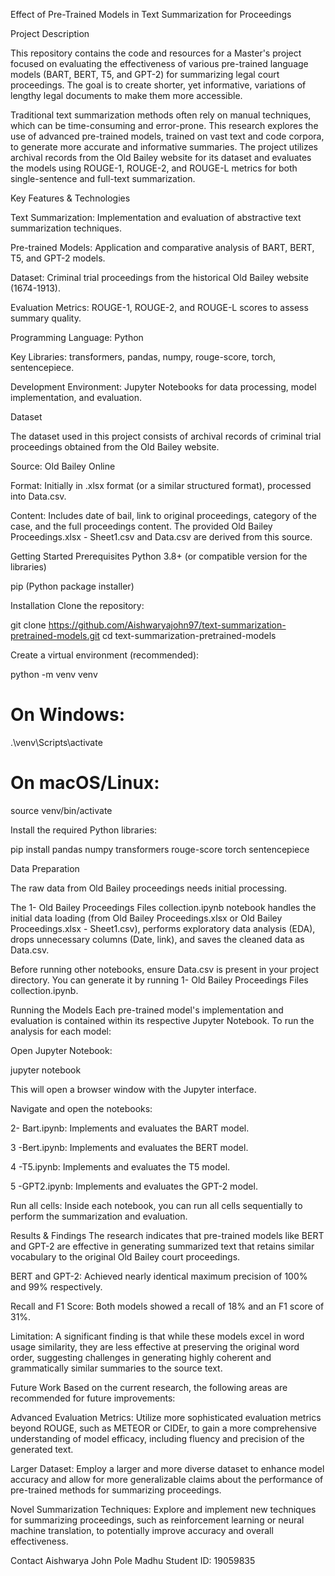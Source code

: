 Effect of Pre-Trained Models in Text Summarization for Proceedings

Project Description

This repository contains the code and resources for a Master's project focused on evaluating the effectiveness of various pre-trained language models (BART, BERT, T5, and GPT-2) for summarizing legal court proceedings. The goal is to create shorter, yet informative, variations of lengthy legal documents to make them more accessible.

Traditional text summarization methods often rely on manual techniques, which can be time-consuming and error-prone. This research explores the use of advanced pre-trained models, trained on vast text and code corpora, to generate more accurate and informative summaries. The project utilizes archival records from the Old Bailey website for its dataset and evaluates the models using ROUGE-1, ROUGE-2, and ROUGE-L metrics for both single-sentence and full-text summarization.

Key Features & Technologies

Text Summarization: Implementation and evaluation of abstractive text summarization techniques.

Pre-trained Models: Application and comparative analysis of BART, BERT, T5, and GPT-2 models.

Dataset: Criminal trial proceedings from the historical Old Bailey website (1674-1913).

Evaluation Metrics: ROUGE-1, ROUGE-2, and ROUGE-L scores to assess summary quality.

Programming Language: Python

Key Libraries: transformers, pandas, numpy, rouge-score, torch, sentencepiece.

Development Environment: Jupyter Notebooks for data processing, model implementation, and evaluation.

Dataset

The dataset used in this project consists of archival records of criminal trial proceedings obtained from the Old Bailey website.

Source: Old Bailey Online

Format: Initially in .xlsx format (or a similar structured format), processed into Data.csv.

Content: Includes date of bail, link to original proceedings, category of the case, and the full proceedings content. The provided Old Bailey Proceedings.xlsx - Sheet1.csv and Data.csv are derived from this source.

Getting Started
Prerequisites
Python 3.8+ (or compatible version for the libraries)

pip (Python package installer)

Installation
Clone the repository:

git clone https://github.com/Aishwaryajohn97/text-summarization-pretrained-models.git
cd text-summarization-pretrained-models

Create a virtual environment (recommended):

python -m venv venv
# On Windows:
.\venv\Scripts\activate
# On macOS/Linux:
source venv/bin/activate

Install the required Python libraries:

pip install pandas numpy transformers rouge-score torch sentencepiece

Data Preparation

The raw data from Old Bailey proceedings needs initial processing.

The 1- Old Bailey Proceedings Files collection.ipynb notebook handles the initial data loading (from Old Bailey Proceedings.xlsx or Old Bailey Proceedings.xlsx - Sheet1.csv), performs exploratory data analysis (EDA), drops unnecessary columns (Date, link), and saves the cleaned data as Data.csv.

Before running other notebooks, ensure Data.csv is present in your project directory. You can generate it by running 1- Old Bailey Proceedings Files collection.ipynb.

Running the Models
Each pre-trained model's implementation and evaluation is contained within its respective Jupyter Notebook.
To run the analysis for each model:

Open Jupyter Notebook:

jupyter notebook

This will open a browser window with the Jupyter interface.

Navigate and open the notebooks:

2- Bart.ipynb: Implements and evaluates the BART model.

3 -Bert.ipynb: Implements and evaluates the BERT model.

4 -T5.ipynb: Implements and evaluates the T5 model.

5 -GPT2.ipynb: Implements and evaluates the GPT-2 model.

Run all cells: Inside each notebook, you can run all cells sequentially to perform the summarization and evaluation.

Results & Findings
The research indicates that pre-trained models like BERT and GPT-2 are effective in generating summarized text that retains similar vocabulary to the original Old Bailey court proceedings.

BERT and GPT-2: Achieved nearly identical maximum precision of 100% and 99% respectively.

Recall and F1 Score: Both models showed a recall of 18% and an F1 score of 31%.

Limitation: A significant finding is that while these models excel in word usage similarity, they are less effective at preserving the original word order, suggesting challenges in generating highly coherent and grammatically similar summaries to the source text.

Future Work
Based on the current research, the following areas are recommended for future improvements:

Advanced Evaluation Metrics: Utilize more sophisticated evaluation metrics beyond ROUGE, such as METEOR or CIDEr, to gain a more comprehensive understanding of model efficacy, including fluency and precision of the generated text.

Larger Dataset: Employ a larger and more diverse dataset to enhance model accuracy and allow for more generalizable claims about the performance of pre-trained methods for summarizing proceedings.

Novel Summarization Techniques: Explore and implement new techniques for summarizing proceedings, such as reinforcement learning or neural machine translation, to potentially improve accuracy and overall effectiveness.

Contact
Aishwarya John Pole Madhu
Student ID: 19059835
